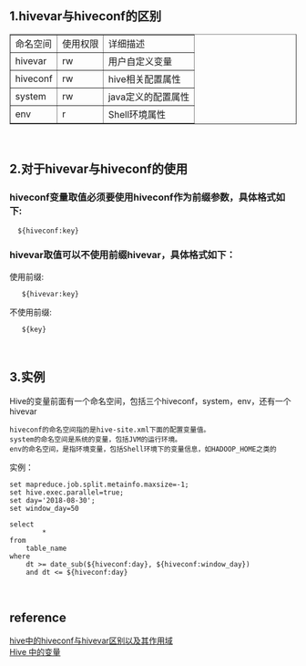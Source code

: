 ## 1.hivevar与hiveconf的区别
<table border="1" width="200" cellspacing="1" cellpadding="1"><tbody><tr><td>命名空间</td><td>使用权限</td><td>详细描述</td></tr><tr><td>hivevar</td><td>rw</td><td>用户自定义变量</td></tr><tr><td>hiveconf</td><td>rw</td><td>hive相关配置属性</td></tr><tr><td>system</td><td>rw</td><td>java定义的配置属性</td></tr><tr><td>env</td><td>r</td><td>Shell环境属性</td></tr></tbody></table>

&nbsp;
## 2.对于hivevar与hiveconf的使用
### hiveconf变量取值必须要使用hiveconf作为前缀参数，具体格式如下:

      ${hiveconf:key}  

### hivevar取值可以不使用前缀hivevar，具体格式如下：
使用前缀:

       ${hivevar:key}

不使用前缀:

       ${key}

&nbsp;
## 3.实例
Hive的变量前面有一个命名空间，包括三个hiveconf，system，env，还有一个hivevar
```
hiveconf的命名空间指的是hive-site.xml下面的配置变量值。
system的命名空间是系统的变量，包括JVM的运行环境。
env的命名空间，是指环境变量，包括Shell环境下的变量信息，如HADOOP_HOME之类的
```
实例：
```
set mapreduce.job.split.metainfo.maxsize=-1;
set hive.exec.parallel=true;
set day='2018-08-30';
set window_day=50
 
select
        *
from
    table_name
where
    dt >= date_sub(${hiveconf:day}, ${hiveconf:window_day})
    and dt <= ${hiveconf:day}
```

&nbsp;
## reference
[hive中的hiveconf与hivevar区别以及其作用域](https://blog.csdn.net/Dax1n/article/details/80822755)    
[Hive 中的变量](https://www.cnblogs.com/Allen-rg/p/9676109.html)
